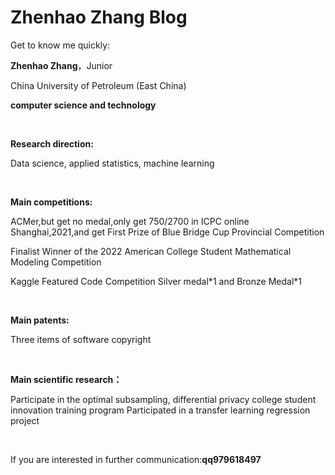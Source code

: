 # Zhenhao Zhang Blog

Get to know me quickly:

**Zhenhao Zhang**，Junior

China University of Petroleum (East China)

**computer science and technology**

<br>

**Research direction:**

Data science, applied statistics, machine learning

<br>

**Main competitions:**

ACMer,but get no medal,only get 750/2700 in ICPC online Shanghai,2021,and get First Prize of Blue Bridge Cup Provincial Competition

Finalist Winner of the 2022 American College Student Mathematical Modeling Competition

Kaggle Featured Code Competition Silver medal\*1 and Bronze Medal\*1

<br>

**Main patents:**

Three items of software copyright

<br>

**Main scientific research：**

Participate in the optimal subsampling, differential privacy college student innovation training program
Participated in a transfer learning regression project

<br>

If you are interested in further communication:**qq979618497**

